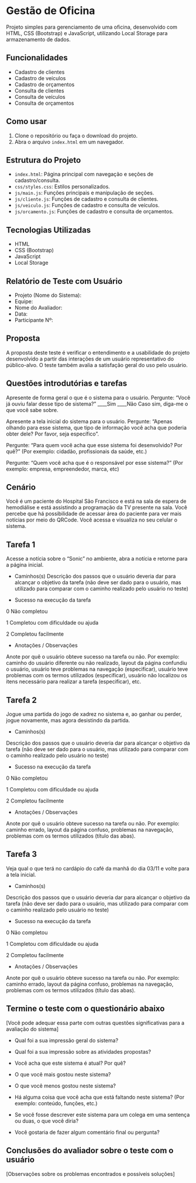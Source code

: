 # Gestão de Oficina

Projeto simples para gerenciamento de uma oficina, desenvolvido com HTML, CSS (Bootstrap) e JavaScript, utilizando Local Storage para armazenamento de dados.

## Funcionalidades

- Cadastro de clientes
- Cadastro de veículos
- Cadastro de orçamentos
- Consulta de clientes
- Consulta de veículos
- Consulta de orçamentos

## Como usar

1. Clone o repositório ou faça o download do projeto.
2. Abra o arquivo `index.html` em um navegador.

## Estrutura do Projeto

- `index.html`: Página principal com navegação e seções de cadastro/consulta.
- `css/styles.css`: Estilos personalizados.
- `js/main.js`: Funções principais e manipulação de seções.
- `js/cliente.js`: Funções de cadastro e consulta de clientes.
- `js/veiculo.js`: Funções de cadastro e consulta de veículos.
- `js/orcamento.js`: Funções de cadastro e consulta de orçamentos.

## Tecnologias Utilizadas

- HTML
- CSS (Bootstrap)
- JavaScript
- Local Storage

## Relatório de Teste com Usuário

- Projeto (Nome do Sistema):
- Equipe:				
- Nome do Avaliador:
- Data:           				
- Participante Nº:

## Proposta
A proposta deste teste é verificar o entendimento e a usabilidade do projeto desenvolvido a partir das interações de um usuário representativo do público-alvo. O teste também avalia a satisfação geral do uso pelo usuário.

## Questões introdutórias e tarefas

Apresente de forma geral o que é o sistema para o usuário. Pergunte: “Você já ouviu falar desse tipo de sistema?”
____Sim    ____Não
Caso sim, diga-me o que você sabe sobre.



Apresente a tela inicial do sistema para o usuário. Pergunte: “Apenas olhando para esse sistema, que tipo de informação você acha que poderia obter dele? Por favor, seja específico”.



Pergunte: “Para quem você acha que esse sistema foi desenvolvido? Por quê?” (Por exemplo: cidadão, profissionais da saúde, etc.)



Pergunte: “Quem você acha que é o responsável por esse sistema?” (Por exemplo: empresa, empreendedor, marca, etc)


## Cenário

Você é um paciente do Hospital São Francisco e está na sala de espera de hemodiálise e está assistindo a programação da TV presente na sala. Você percebe que há possibilidade de acessar área do paciente para ver mais notícias por meio do QRCode. Você acessa e visualiza no seu celular o sistema.

## Tarefa 1
Acesse a notícia sobre o “Sonic” no ambiente, abra a notícia e retorne para a página inicial.

* Caminhos(s)
	Descrição dos passos que o usuário deveria dar para alcançar o objetivo da tarefa (não deve ser dado para o usuário, mas utilizado para comparar com o caminho realizado pelo usuário no teste)	

* Sucesso na execução da tarefa
  
 0
  Não completou

 1
  Completou com dificuldade ou ajuda

 2
  Completou facilmente
  

 * Anotações / Observações
 
 Anote por quê o usuário obteve sucesso na tarefa ou não. Por exemplo: caminho do usuário diferente ou não realizado, layout da página confundiu o usuário, usuário teve problemas na navegação (especificar), usuário teve problemas com os termos utilizados (especificar), usuário não localizou os itens necessário para realizar a tarefa (especificar), etc.
 

## Tarefa 2
Jogue uma partida do jogo de xadrez no sistema e, ao ganhar ou perder, jogue novamente, mas agora desistindo da partida.

* Caminhos(s)
		
Descrição dos passos que o usuário deveria dar para alcançar o objetivo da tarefa (não deve ser dado para o usuário, mas utilizado para comparar com o caminho realizado pelo usuário no teste)

* Sucesso na execução da tarefa
  
 0
  Não completou

 1
  Completou com dificuldade ou ajuda

 2
  Completou facilmente

* Anotações / Observações

Anote por quê o usuário obteve sucesso na tarefa ou não. Por exemplo: caminho errado, layout da página confuso, problemas na navegação, problemas com os termos utilizados (título das abas).



## Tarefa 3
Veja qual o que terá no cardápio do café da manhã do dia 03/11 e volte para a tela inicial. 

* Caminhos(s)		

Descrição dos passos que o usuário deveria dar para alcançar o objetivo da tarefa (não deve ser dado para o usuário, mas utilizado para comparar com o caminho realizado pelo usuário no teste)

* Sucesso na execução da tarefa

 0
   Não completou

 1
   Completou com dificuldade ou ajuda

 2
   Completou facilmente


* Anotações / Observações
  
Anote por quê o usuário obteve sucesso na tarefa ou não. Por exemplo: caminho errado, layout da página confuso, problemas na navegação, problemas com os termos utilizados (título das abas).


## Termine o teste com o questionário abaixo 
[Você pode adequar essa parte com outras questões significativas para a avaliação do sistema]

- Qual foi a sua impressão geral do sistema?

  
- Qual foi a sua impressão sobre as atividades propostas?

  
- Você acha que este sistema é atual? Por quê?

  
- O que você mais gostou neste sistema?


- O que você menos gostou neste sistema?

  
- Há alguma coisa que você acha que está faltando neste sistema? (Por exemplo: conteúdo, funções, etc.)

  
- Se você fosse descrever este sistema para um colega em uma sentença ou duas, o que você diria?

  
- Você gostaria de fazer algum comentário final ou pergunta?

  

## Conclusões do avaliador sobre o teste com o usuário
[Observações sobre os problemas encontrados e possíveis soluções]


